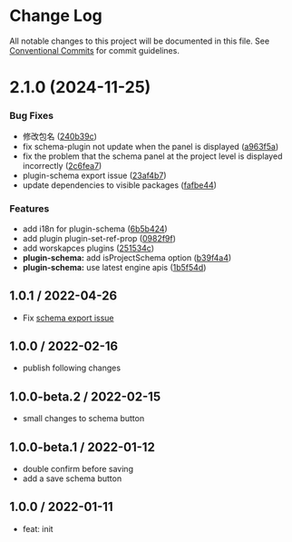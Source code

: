# Change Log

All notable changes to this project will be documented in this file.
See [Conventional Commits](https://conventionalcommits.org) for commit guidelines.

# 2.1.0 (2024-11-25)


### Bug Fixes

* 修改包名 ([240b39c](https://github.com/alibaba/lowcode-plugins/commit/240b39ccf025ad26d79591764b2eaf772c0d9960))
* fix schema-plugin not update when the panel is displayed ([a963f5a](https://github.com/alibaba/lowcode-plugins/commit/a963f5a378adf236f7ba93586396affe2024ab4b))
* fix the problem that the schema panel at the project level is displayed incorrectly ([2c6fea7](https://github.com/alibaba/lowcode-plugins/commit/2c6fea72713c765cbf12402d68aed144014255f5))
* plugin-schema export issue ([23af4b7](https://github.com/alibaba/lowcode-plugins/commit/23af4b7fba68b594a91668516478ca569501d9b4))
* update dependencies to visible packages ([fafbe44](https://github.com/alibaba/lowcode-plugins/commit/fafbe447030dd33784fad784942116be3c4f9fbc))


### Features

* add i18n for plugin-schema ([6b5b424](https://github.com/alibaba/lowcode-plugins/commit/6b5b4241674312d81bc68bf55702422a15defe28))
* add plugin plugin-set-ref-prop ([0982f9f](https://github.com/alibaba/lowcode-plugins/commit/0982f9f9183d7f3f55a8f15d43cf4fba12b36104))
* add worskapces plugins ([251534c](https://github.com/alibaba/lowcode-plugins/commit/251534cdff6075acfa071cb881e635c1e1fb68de))
* **plugin-schema:** add isProjectSchema option ([b39f4a4](https://github.com/alibaba/lowcode-plugins/commit/b39f4a48596d060ffa1ef3ba21250ecc29474dc6))
* **plugin-schema:** use latest engine apis ([1b5f54d](https://github.com/alibaba/lowcode-plugins/commit/1b5f54d4ae4f8ccc21bb9862b2c38a72411c1f27))





## 1.0.1 / 2022-04-26

* Fix [schema export issue](https://github.com/alibaba/lowcode-engine/issues/367)

## 1.0.0 / 2022-02-16

* publish following changes

## 1.0.0-beta.2 / 2022-02-15

* small changes to schema button

## 1.0.0-beta.1 / 2022-01-12

* double confirm before saving
* add a save schema button

## 1.0.0 / 2022-01-11

* feat: init
